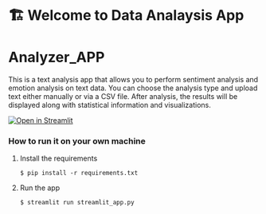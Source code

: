# 🏗️ Welcome to Data Analaysis App

# Analyzer_APP
This is a text analysis app that allows you to perform sentiment analysis and emotion analysis on text data. You can choose the analysis type and upload text either manually or via a CSV file. After analysis, the results will be displayed along with statistical information and visualizations.

[![Open in Streamlit](https://static.streamlit.io/badges/streamlit_badge_black_white.svg)](https://data.analysis.streamlit.app/)

### How to run it on your own machine

1. Install the requirements

   ```
   $ pip install -r requirements.txt
   ```

2. Run the app

   ```
   $ streamlit run streamlit_app.py
   ```
